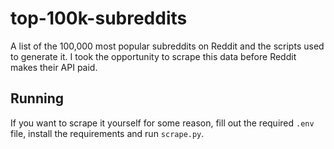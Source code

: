# top-100k-subreddits

A list of the 100,000 most popular subreddits on Reddit and the scripts used to generate it. I took the opportunity to scrape this data before Reddit makes their API paid.

## Running

If you want to scrape it yourself for some reason, fill out the required `.env` file, install the requirements and run `scrape.py`.